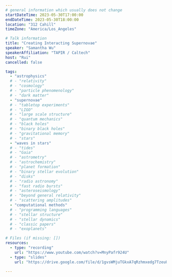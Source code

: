```yaml
---
# general information which usually does not change
startDateTime: 2023-05-30T17:00:00
endDateTime: 2023-05-30T18:00:00
location: "312 Cahill"
timeZone: "America/Los_Angeles"

# Talk information
title: "Creating Interacting Supernovae"
speaker: "Samantha Wu"
speakerAffiliation: "TAPIR / Caltech"
host: "Rui"
cancelled: false

tags:
  - "astrophysics"
  # - "relativity"
  # - "cosmology"
  # - "particle phenomenology"
  # - "dark matter"
  - "supernovae"
  # - "tabletop experiments"
  # - "LIGO"
  # - "large scale structure"
  # - "quantum mechanics"
  # - "black holes"
  # - "binary black holes"
  # - "gravitational memory"
  # - "stars"
  - "waves in stars"
  # - "tides"
  # - "Gaia"
  # - "astrometry"
  # - "astrochemistry"
  # - "planet formation"
  # - "binary stellar evolution"
  # - "disks"
  # - "radio astronomy"
  # - "fast radio bursts"
  # - "asteroseismology"
  # - "beyond general relativity"
  # - "scattering amplitudes"
  - "computational methods"
  # - "programming languages"
  # - "stellar structure"
  # - "stellar dynamics"
  # - "classic papers"
  # - "exoplanets"

# Files (if missing: [])
resources:
  - type: "recording"
    url: "https://www.youtube.com/watch?v=MnyPafr924U"
  - type: "slides"
    url: "https://drive.google.com/file/d/1gvsWMjuTGkxA7qRzhmxedg7TzeuUPOAb/view?usp=drive_link"

---
```



